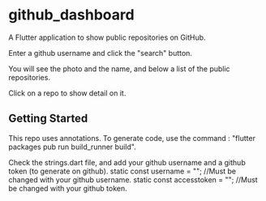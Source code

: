 # github_dashboard

A Flutter application to show public repositories on GitHub.

Enter a github username and click the "search" button.

You will see the photo and the name, and  below a list of the public repositories.

Click on a repo to show detail on it.

## Getting Started

This repo uses annotations.
To generate code, use the command : "flutter packages pub run build_runner build".

Check the strings.dart file, and add your github username and a github token (to generate  on github).
static const username = ""; //Must be changed with your github username.
static const accesstoken = ""; //Must be changed with your github token.